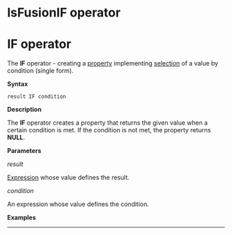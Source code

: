 # lsFusionIF operator

# IF operator

The **IF** operator - creating a [property](lsFusionProperties.md) implementing [selection](lsFusionSelection_CASE_IF_MULTI_OVERRIDE_EXCLUSIVE_.md) of a value by condition (single form). 

**Syntax**

    result IF condition 

**Description**

The **IF** operator creates a property that returns the given value when a certain condition is met. If the condition is not met, the property returns **NULL**.

**Parameters**

*result*

[Expression](lsFusionExpression.md) whose value defines the result.

*condition*

An expression whose value defines the condition.

**Examples**

****



  
